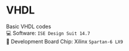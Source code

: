 # VHDL
Basic VHDL codes <br> 
💻 Software: `ISE Design Suit 14.7` <br> 
🔌 Development Board Chip: Xilinx `Spartan-6 LX9`
